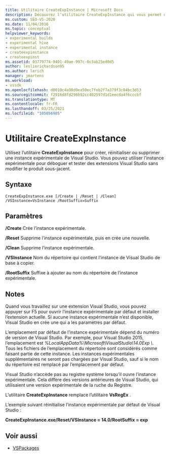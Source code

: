 ```yaml
---
title: Utilitaire CreateExpInstance | Microsoft Docs
description: Découvrez l’utilitaire CreateExpInstance qui vous permet de créer, réinitialiser ou supprimer une instance expérimentale de Visual Studio.
ms.custom: SEO-VS-2020
ms.date: 11/04/2016
ms.topic: conceptual
helpviewer_keywords:
- experimental builds
- experimental hive
- experimental instance
- createexpinstance
- createexpinst
ms.assetid: 03779774-9401-49ae-997c-0c3ab25ed0d5
author: leslierichardson95
ms.author: lerich
manager: jmartens
ms.workload:
- vssdk
ms.openlocfilehash: d0010c4a98d0ea50ec7feb2f7a379f3c84bc3d53
ms.sourcegitcommit: f2916d8fd296b92cc402597d1d1eecda4f6cccbf
ms.translationtype: MT
ms.contentlocale: fr-FR
ms.lasthandoff: 03/25/2021
ms.locfileid: "105056985"
---
```

# <a name="createexpinstance-utility"></a>Utilitaire CreateExpInstance
Utilisez l’utilitaire **CreateExpInstance** pour créer, réinitialiser ou supprimer une instance expérimentale de Visual Studio. Vous pouvez utiliser l’instance expérimentale pour déboguer et tester des extensions Visual Studio sans modifier le produit sous-jacent.

## <a name="syntax"></a>Syntaxe

```
CreateExpInstance.exe [/Create | /Reset | /Clean] /VSInstance=VsInstance /RootSuffix=Suffix
```

## <a name="parameters"></a>Paramètres
 **/Create** Crée l’instance expérimentale.

 **/Reset** Supprime l’instance expérimentale, puis en crée une nouvelle.

 **/Clean** Supprime l’instance expérimentale.

 **/VSInstance** Nom du répertoire qui contient l’instance de Visual Studio de base à copier.

 **/RootSuffix** Suffixe à ajouter au nom du répertoire de l’instance expérimentale.

## <a name="remarks"></a>Notes
 Quand vous travaillez sur une extension Visual Studio, vous pouvez appuyer sur F5 pour ouvrir l’instance expérimentale par défaut et installer l’extension actuelle. Si aucune instance expérimentale n’est disponible, Visual Studio en crée une qui a les paramètres par défaut.

 L’emplacement par défaut de l’instance expérimentale dépend du numéro de version de Visual Studio. Par exemple, pour Visual Studio 2015, l’emplacement est *%LocalAppData%\Microsoft\VisualStudio\14.0Exp \\*. Tous les fichiers de l’emplacement du répertoire sont considérés comme faisant partie de cette instance. Les instances expérimentales supplémentaires ne seront pas chargées par Visual Studio, sauf si le nom du répertoire est remplacé par l’emplacement par défaut.

 Visual Studio n’accède pas au registre système lorsqu’il ouvre l’instance expérimentale. Cela diffère des versions antérieures de Visual Studio, qui utilisaient une version expérimentale de la ruche du Registre.

 L’utilitaire **CreateExpInstance** remplace l’utilitaire **VsRegEx** .

 L’exemple suivant réinitialise l’instance expérimentale par défaut de Visual Studio :

 **CreateExpInstance.exe/Reset/VSInstance = 14.0/RootSuffix = exp**

## <a name="see-also"></a>Voir aussi
- [VSPackages](../../extensibility/internals/vspackages.md)

